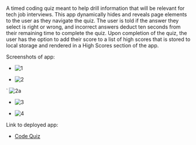 # <Code-Quiz>
A timed coding quiz meant to help drill information that will be relevant for tech job interviews. This app dynamically hides and reveals page elements to the user as they navigate the quiz. The user is told if the answer they select is right or wrong, and incorrect answers deduct ten seconds from their remaining time to complete the quiz. Upon completion of the quiz, the user has the option to add their score to a list of high scores that is stored to local storage and rendered in a High Scores section of the app.

Screenshots of app:

- ![1](https://i.imgur.com/59tHWHF.png)

- ![2](https://i.imgur.com/TDcxZQ9.png)

` ![2a](https://i.imgur.com/8ddD9tz.png)

- ![3](https://i.imgur.com/N3B1khn.png)

- ![4](https://i.imgur.com/PlNYrHy.png)



Link to deployed app: 

- [Code Quiz](https://carterfm.github.io/Code-Quiz/)
